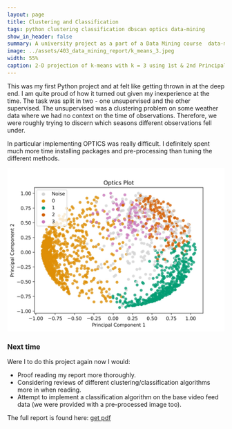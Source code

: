 ```yaml
--- 
layout: page
title: Clustering and Classification
tags: python clustering classification dbscan optics data-mining
show_in_header: false
summary: A university project as a part of a Data Mining course  data-mining. I used the scikit-learn's implementations of the clustering algorithms DBSCAN and OPTICS to cluster some weather data from Basel, Switzerland.
image: ../assets/403_data_mining_report/k_means_3.jpeg
width: 55%
caption: 2-D projection of k-means with k = 3 using 1st & 2nd Principal components.
---
```


This was my first Python project and at felt like getting thrown in at the deep end. I am quite proud of how it turned out given my inexperience at the time. The task was split in two - one unsupervised and the other supervised. The unsupervised was a clustering problem on some weather data where we had no context on the time of observations. Therefore, we were roughly trying to discern which seasons different observations fell under. 

In particular implementing OPTICS was really difficult. I definitely spent much more time installing packages and pre-processing than tuning the different methods.  

![](/../assets/403_data_mining_report/optics.jpeg)

### Next time

Were I to do this project again now I would:

- Proof reading my report more thoroughly.
- Considering reviews of different clustering/classification algorithms more in when reading.
- Attempt to implement a classification algorithm on the base video feed data (we were provided with a pre-processed image too).

The full report is found here: [get pdf]({{site.url}}/assets/403_data_mining_report/data_mining_report.pdf)
